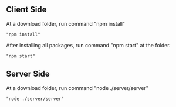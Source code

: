 ## Client Side

At a download folder, run command "npm install"

    "npm install"

After installing all packages, run command "npm start" at the folder.

    "npm start"

## Server Side

At a download folder, run command "node ./server/server"

    "node ./server/server"
    
